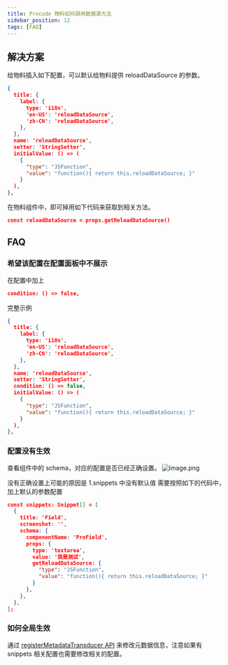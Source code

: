 ```yaml
---
title: Procode 物料如何调用数据源方法
sidebar_position: 12
tags: [FAQ]
---
```

## 解决方案
给物料插入如下配置，可以默认给物料提供 reloadDataSource 的参数。
```json
{
  title: {
    label: {
      type: 'i18n',
      'en-US': 'reloadDataSource',
      'zh-CN': 'reloadDataSource',
    },
  },
  name: 'reloadDataSource',
  setter: 'StringSetter',
  initialValue: () => (
    {
      "type": "JSFunction",
      "value": "function(){ return this.reloadDataSource; }"
    }
  ),
},
```

在物料组件中，即可掉用如下代码来获取到相关方法。
```json
const reloadDataSource = props.getReloadDataSource()
```

## FAQ
### 希望该配置在配置面板中不展示
在配置中加上
```json
condition: () => false,
```

完整示例
```json
{
  title: {
    label: {
      type: 'i18n',
      'en-US': 'reloadDataSource',
      'zh-CN': 'reloadDataSource',
    },
  },
  name: 'reloadDataSource',
  setter: 'StringSetter',
  condition: () => false,
  initialValue: () => (
    {
      "type": "JSFunction",
      "value": "function(){ return this.reloadDataSource; }"
    }
  ),
},
```

### 配置没有生效
查看组件中的 schema，对应的配置是否已经正确设置。
![image.png](https://cdn.nlark.com/yuque/0/2022/png/2622706/1653894934869-963be13a-1d6a-458a-a1e1-fd21fa9fc765.png#clientId=uc4e9cec0-362f-4&crop=0&crop=0&crop=1&crop=1&from=paste&height=577&id=u956bc36a&margin=%5Bobject%20Object%5D&name=image.png&originHeight=1154&originWidth=1046&originalType=binary&ratio=1&rotation=0&showTitle=false&size=339838&status=done&style=none&taskId=uf64dae1b-23e9-4444-ab20-9e5f17a5449&title=&width=523)

没有正确设置上可能的原因是
1.snippets 中没有默认值
需要按照如下的代码中，加上默认的参数配置
```json
const snippets: Snippet[] = [
  {
    title: 'Field',
    screenshot: '',
    schema: {
      componentName: 'ProField',
      props: {
        type: 'textarea',
        value: '我是测试',
        getReloadDataSource: {
          "type": "JSFunction",
          "value": "function(){ return this.reloadDataSource; }"
        }
      },
    },
  },
];
```

### 如何全局生效
通过 [registerMetadataTransducer API](/site/docs/api/material#registermetadatatransducer) 来修改元数据信息，注意如果有 snippets 相关配置也需要修改相关的配置。
